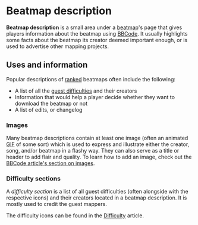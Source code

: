 # Beatmap description

**Beatmap description** is a small area under a [beatmap](/wiki/Beatmap)'s page that gives players information about the beatmap using [BBCode](/wiki/BBCode). It usually highlights some facts about the beatmap its creator deemed important enough, or is used to advertise other mapping projects.

## Uses and information

Popular descriptions of [ranked](/wiki/Beatmap/Category#ranked) beatmaps often include the following:

- A list of all the [guest difficulties](/wiki/Beatmap/Guest_difficulty) and their creators
- Information that would help a player decide whether they want to download the beatmap or not
- A list of edits, or changelog

### Images

Many beatmap descriptions contain at least one image (often an animated [GIF](https://en.wikipedia.org/wiki/GIF) of some sort) which is used to express and illustrate either the creator, song, and/or beatmap in a flashy way. They can also serve as a title or header to add flair and quality. To learn how to add an image, check out the [BBCode article's section on images](/wiki/BBCode#image).

### Difficulty sections

A *difficulty section* is a list of all guest difficulties (often alongside with the respective icons) and their creators located in a beatmap description. It is mostly used to credit the guest mappers.

The difficulty icons can be found in the [Difficulty](/wiki/Beatmap/Difficulty) article.
